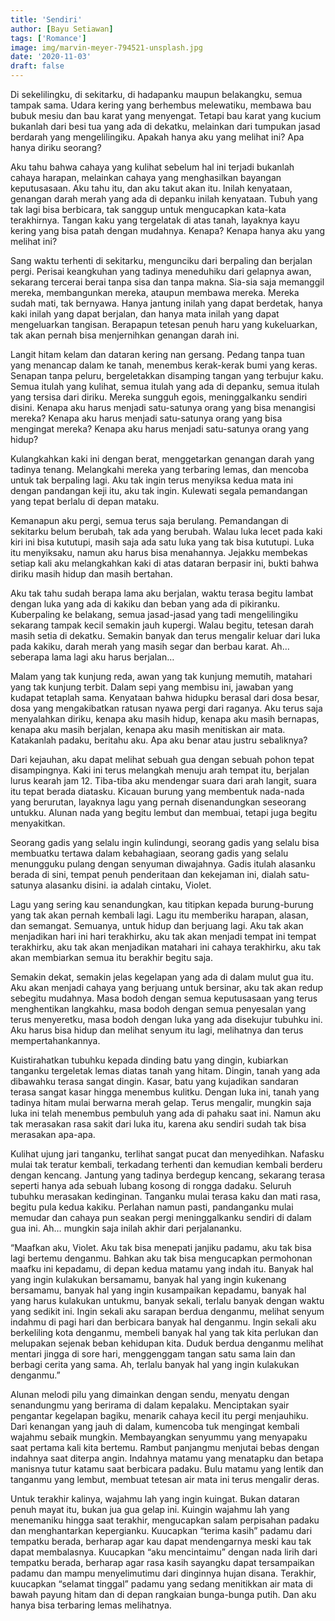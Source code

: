 ```yaml
---
title: 'Sendiri'
author: [Bayu Setiawan]
tags: ['Romance']
image: img/marvin-meyer-794521-unsplash.jpg
date: '2020-11-03'
draft: false
---
```


Di sekelilingku, di sekitarku, di hadapanku maupun belakangku, semua tampak sama. Udara kering yang berhembus melewatiku, membawa bau bubuk mesiu dan bau karat yang menyengat. Tetapi bau karat yang kucium bukanlah dari besi tua yang ada di dekatku, melainkan dari tumpukan jasad berdarah yang mengelilingiku. Apakah hanya aku yang melihat ini? Apa hanya diriku seorang?

Aku tahu bahwa cahaya yang kulihat sebelum hal ini terjadi bukanlah cahaya harapan, melainkan cahaya yang menghasilkan bayangan keputusasaan. Aku tahu itu, dan aku takut akan itu. Inilah kenyataan, genangan darah merah yang ada di depanku inilah kenyataan. Tubuh yang tak lagi bisa berbicara, tak sanggup untuk mengucapkan kata-kata terakhirnya. Tangan kaku yang tergelatak di atas tanah, layaknya kayu kering yang bisa patah dengan mudahnya. Kenapa? Kenapa hanya aku yang melihat ini?

Sang waktu terhenti di sekitarku, mengunciku dari berpaling dan berjalan pergi. Perisai keangkuhan yang tadinya meneduhiku dari gelapnya awan, sekarang tercerai berai tanpa sisa dan tanpa makna. Sia-sia saja memanggil mereka, membangunkan mereka, ataupun membawa mereka. Mereka sudah mati, tak bernyawa. Hanya jantung inilah yang dapat berdetak, hanya kaki inilah yang dapat berjalan, dan hanya mata inilah yang dapat mengeluarkan tangisan. Berapapun tetesan penuh haru yang kukeluarkan, tak akan pernah bisa menjernihkan genangan darah ini.

Langit hitam kelam dan dataran kering nan gersang. Pedang tanpa tuan yang menancap dalam ke tanah, menembus kerak-kerak bumi yang keras. Senapan tanpa peluru, bergeletakkan disamping tangan yang terbujur kaku. Semua itulah yang kulihat, semua itulah yang ada di depanku, semua itulah yang tersisa dari diriku. Mereka sungguh egois, meninggalkanku sendiri disini. Kenapa aku harus menjadi satu-satunya orang yang bisa menangisi mereka? Kenapa aku harus menjadi satu-satunya orang yang bisa mengingat mereka? Kenapa aku harus menjadi satu-satunya orang yang hidup?

Kulangkahkan kaki ini dengan berat, menggetarkan genangan darah yang tadinya tenang. Melangkahi mereka yang terbaring lemas, dan mencoba untuk tak berpaling lagi. Aku tak ingin terus menyiksa kedua mata ini dengan pandangan keji itu, aku tak ingin. Kulewati segala pemandangan yang tepat berlalu di depan mataku.

Kemanapun aku pergi, semua terus saja berulang. Pemandangan di sekitarku belum berubah, tak ada yang berubah. Walau luka lecet pada kaki kiri ini bisa kututupi, masih saja ada satu luka yang tak bisa kututupi. Luka itu menyiksaku, namun aku harus bisa menahannya. Jejakku membekas setiap kali aku melangkahkan kaki di atas dataran berpasir ini, bukti bahwa diriku masih hidup dan masih bertahan.

Aku tak tahu sudah berapa lama aku berjalan, waktu terasa begitu lambat dengan luka yang ada di kakiku dan beban yang ada di pikiranku. Kuberpaling ke belakang, semua jasad-jasad yang tadi mengelilingiku sekarang tampak kecil semakin jauh kupergi. Walau begitu, tetesan darah masih setia di dekatku. Semakin banyak dan terus mengalir keluar dari luka pada kakiku, darah merah yang masih segar dan berbau karat. Ah… seberapa lama lagi aku harus berjalan…

Malam yang tak kunjung reda, awan yang tak kunjung memutih, matahari yang tak kunjung terbit. Dalam sepi yang membisu ini, jawaban yang kudapat tetaplah sama. Kenyataan bahwa hidupku berasal dari dosa besar, dosa yang mengakibatkan ratusan nyawa pergi dari raganya. Aku terus saja menyalahkan diriku, kenapa aku masih hidup, kenapa aku masih bernapas, kenapa aku masih berjalan, kenapa aku masih menitiskan air mata. Katakanlah padaku, beritahu aku. Apa aku benar atau justru sebaliknya?

Dari kejauhan, aku dapat melihat sebuah gua dengan sebuah pohon tepat disampingnya. Kaki ini terus melangkah menuju arah tempat itu, berjalan lurus kearah jam 12. Tiba-tiba aku mendengar suara dari arah langit, suara itu tepat berada diatasku. Kicauan burung yang membentuk nada-nada yang berurutan, layaknya lagu yang pernah disenandungkan seseorang untukku. Alunan nada yang begitu lembut dan membuai, tetapi juga begitu menyakitkan.

Seorang gadis yang selalu ingin kulindungi, seorang gadis yang selalu bisa membuatku tertawa dalam kebahagiaan, seorang gadis yang selalu menungguku pulang dengan senyuman diwajahnya. Gadis itulah alasanku berada di sini, tempat penuh penderitaan dan kekejaman ini, dialah satu-satunya alasanku disini. ia adalah cintaku, Violet.

Lagu yang sering kau senandungkan, kau titipkan kepada burung-burung yang tak akan pernah kembali lagi. Lagu itu memberiku harapan, alasan, dan semangat. Semuanya, untuk hidup dan berjuang lagi. Aku tak akan menjadikan hari ini hari terakhirku, aku tak akan menjadi tempat ini tempat terakhirku, aku tak akan menjadikan matahari ini cahaya terakhirku, aku tak akan membiarkan semua itu berakhir begitu saja.

Semakin dekat, semakin jelas kegelapan yang ada di dalam mulut gua itu. Aku akan menjadi cahaya yang berjuang untuk bersinar, aku tak akan redup sebegitu mudahnya. Masa bodoh dengan semua keputusasaan yang terus menghentikan langkahku, masa bodoh dengan semua penyesalan yang terus menyeretku, masa bodoh dengan luka yang ada disekujur tubuhku ini. Aku harus bisa hidup dan melihat senyum itu lagi, melihatnya dan terus mempertahankannya.

Kuistirahatkan tubuhku kepada dinding batu yang dingin, kubiarkan tanganku tergeletak lemas diatas tanah yang hitam. Dingin, tanah yang ada dibawahku terasa sangat dingin. Kasar, batu yang kujadikan sandaran terasa sangat kasar hingga menembus kulitku. Dengan luka ini, tanah yang tadinya hitam mulai berwarna merah gelap. Terus mengalir, mungkin saja luka ini telah menembus pembuluh yang ada di pahaku saat ini. Namun aku tak merasakan rasa sakit dari luka itu, karena aku sendiri sudah tak bisa merasakan apa-apa. 

Kulihat ujung jari tanganku, terlihat sangat pucat dan menyedihkan. Nafasku mulai tak teratur kembali, terkadang terhenti dan kemudian kembali berderu dengan kencang. Jantung yang tadinya berdegup kencang, sekarang terasa seperti hanya ada sebuah lubang kosong di rongga dadaku. Seluruh tubuhku merasakan kedinginan. Tanganku mulai terasa kaku dan mati rasa, begitu pula kedua kakiku. Perlahan namun pasti, pandanganku mulai memudar dan cahaya pun seakan pergi meninggalkanku sendiri di dalam gua ini. Ah… mungkin saja inilah akhir dari perjalananku.

“Maafkan aku, Violet. Aku tak bisa menepati janjiku padamu, aku tak bisa lagi bertemu denganmu. Bahkan aku tak bisa mengucapkan permohonan maafku ini kepadamu, di depan kedua matamu yang indah itu. Banyak hal yang ingin kulakukan bersamamu, banyak hal yang ingin kukenang bersamamu, banyak hal yang ingin kusampaikan kepadamu, banyak hal yang harus kulakukan untukmu, banyak sekali, terlalu banyak dengan waktu yang sedikit ini. Ingin sekali aku sarapan berdua denganmu, melihat senyum indahmu di pagi hari dan berbicara banyak hal denganmu. Ingin sekali aku berkeliling kota denganmu, membeli banyak hal yang tak kita perlukan dan melupakan sejenak beban kehidupan kita. Duduk  berdua denganmu melihat mentari jingga di sore hari, menggenggam tangan satu sama lain dan berbagi cerita yang sama. Ah, terlalu banyak hal yang ingin kulakukan denganmu.”

Alunan melodi pilu yang dimainkan dengan sendu, menyatu dengan senandungmu yang berirama di dalam kepalaku. Menciptakan syair pengantar kegelapan bagiku, menarik cahaya kecil itu pergi menjauhiku. Dari kenangan yang jauh di dalam, kumencoba tuk mengingat kembali wajahmu sebaik mungkin. Membayangkan senyummu yang menyapaku saat pertama kali kita bertemu. Rambut panjangmu menjutai bebas dengan indahnya saat diterpa angin. Indahnya matamu yang menatapku dan betapa manisnya tutur katamu saat berbicara padaku. Bulu matamu yang lentik dan tanganmu yang lembut, membuat tetesan air mata ini terus mengalir deras.

Untuk terakhir kalinya, wajahmu lah yang ingin kuingat. Bukan dataran penuh mayat itu, bukan jua gua gelap ini. Kuingin wajahmu lah yang menemaniku hingga saat terakhir, mengucapkan salam perpisahan padaku dan menghantarkan kepergianku. Kuucapkan “terima kasih” padamu dari tempatku berada, berharap agar kau dapat mendengarnya meski kau tak dapat membalasnya. Kuucapkan “aku mencintaimu” dengan nada lirih dari tempatku berada, berharap agar rasa kasih sayangku dapat tersampaikan padamu dan mampu menyelimutimu dari dinginnya hujan disana. Terakhir, kuucapkan “selamat tinggal” padamu yang sedang menitikkan air mata di bawah payung hitam dan di depan rangkaian bunga-bunga putih. Dan aku hanya bisa terbaring lemas melihatnya.

